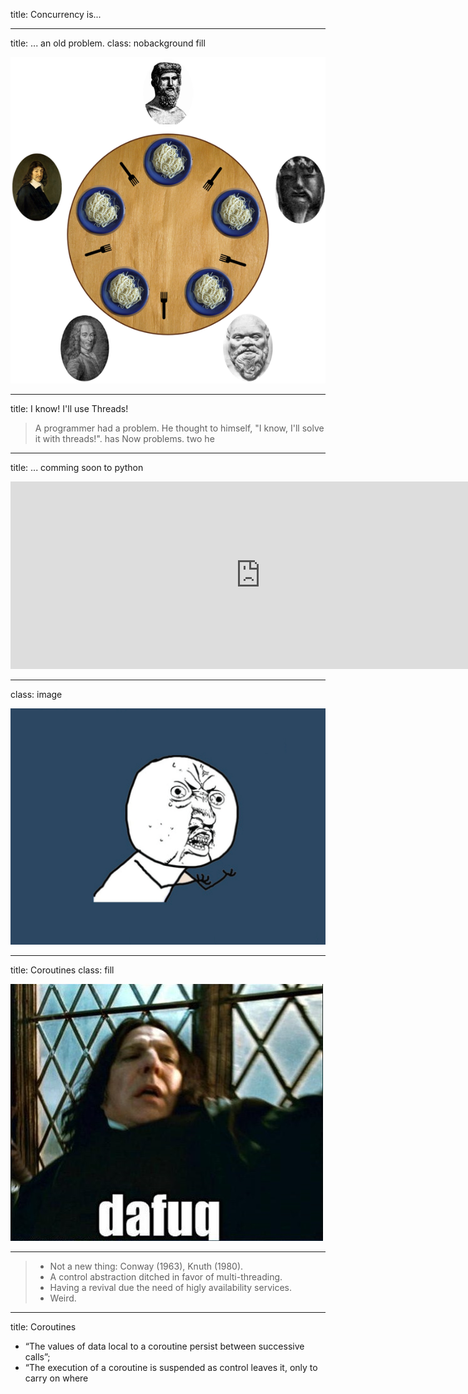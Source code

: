 title: Concurrency is...

---

title: ... an old problem.
class: nobackground fill

![](img/dining_philosophers.png)

---

title: I know! I'll use Threads!

<blockquote> A programmer had a problem. He thought to himself, "I know, I'll solve it with threads!". has Now problems. two he
</blockquote>

---

title: ... comming soon to python

<iframe width="800" height="300" frameborder="0" src="http://pythontutor.com/iframe-embed.html#code=def+cb(value)%3A%0A++++print+value.replace(%22boil+%22,+%22serve+%22)%0A%0Adef+f(value,+callback)%3A%0A++++value+%3D+value+%2B+%22+some+eggs%22%0A++++callback(value)%0A%0Af(%22boil%22,+cb)&cumulative=false&heapPrimitives=false&drawParentPointers=false&textReferences=false&showOnlyOutputs=false&py=2&curInstr=6"> </iframe>


---

class: image

![](./img/yuno.jpg)

---

title: Coroutines
class: fill

![](./img/dafuq.jpg)

---

>- Not a new thing: Conway (1963), Knuth (1980).
>- A control abstraction ditched in favor of multi-threading.
>- Having a revival due the need of higly availability services.
>- Weird.

---

title: Coroutines

- “The values of data local to a coroutine persist between successive
calls”;
- “The execution of a coroutine is suspended as control leaves it, only to
carry on where
